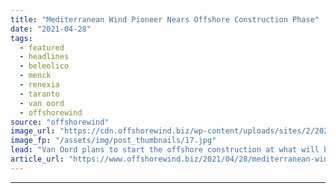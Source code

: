 ```yaml
---
title: "Mediterranean Wind Pioneer Nears Offshore Construction Phase"
date: "2021-04-28"
tags: 
  - featured
  - headlines
  - beleolico
  - menck
  - renexia
  - taranto
  - van oord
  - offshorewind
source: "offshorewind"
image_url: "https://cdn.offshorewind.biz/wp-content/uploads/sites/2/2021/04/28094502/Mediterranean-Offshore-Wind-Pioneer-Nears-Offshore-Construction-Phase.jpg"
image_fp: "/assets/img/post_thumbnails/17.jpg"
lead: "Van Oord plans to start the offshore construction at what will be the first"
article_url: "https://www.offshorewind.biz/2021/04/28/mediterranean-wind-pioneer-nears-offshore-construction-phase/"
---
```


---
